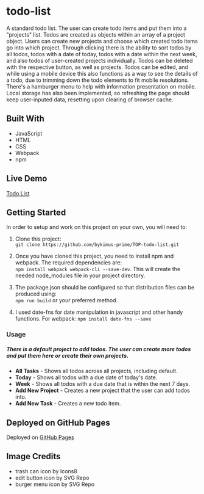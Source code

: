 # todo-list

A standard todo list. The user can create todo items and put them into a "projects" list. Todos are created as objects within an array of a project object. Users can create new projects and choose which created todo items go into which project. Through clicking there is the ability to sort todos by all todos, todos with a date of today, todos with a date within the next week, and also todos of user-created projects individually. Todos can be deleted with the respective button, as well as projects. Todos can be edited, and while using a mobile device this also functions as a way to see the details of a todo, due to trimming down the todo elements to fit mobile resolutions. There's a hamburger menu to help with information presentation on mobile. Local storage has also been implemented, so refreshing the page should keep user-inputed data, resetting upon clearing of browser cache.

## Built With 

- JavaScript
- HTML
- CSS
- Webpack
- npm

## Live Demo
[Todo List](https://bykimus-prime.github.io/todo-list/)

## Getting Started

In order to setup and work on this project on your own, you will need to:

1. Clone this project:  
`git clone https://github.com/bykimus-prime/TOP-todo-list.git`

2. Once you have cloned this project, you need to install npm and webpack. The required dependencies are:  
`npm install webpack webpack-cli --save-dev`. This will create the needed node_modules file in your project directory.

3. The package.json should be configured so that distribution files can be produced using:  
`npm run build` or your preferred method.

4. I used date-fns for date manipulation in javascript and other handy functions. For webpack:
`npm install date-fns --save`

### Usage
##### There is a default project to add todos. The user can create more todos and put them here or create their own projects.
- **All Tasks** - Shows all todos across all projects, including default.
- **Today** - Shows all todos with a due date of today's date.
- **Week** - Shows all todos with a due date that is within the next 7 days.
- **Add New Project** - Creates a new project that the user can add todos into.
- **Add New Task** - Creates a new todo item.

## Deployed on GitHub Pages

Deployed on [GitHub Pages](https://pages.github.com/)

## Image Credits

- trash can icon by Icons8
- edit button icon by SVG Repo
- burger menu icon by SVG Repo
